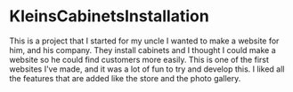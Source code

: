 # KleinsCabinetsInstallation

This is a project that I started for my uncle I wanted to make a website for him, and his company.  They install cabinets and I thought I could make a website so he could find customers more easily. This is one of the  first websites I've made, and it was a lot of fun to try and develop this.  I liked all the features that are added like the store and the photo gallery.  
